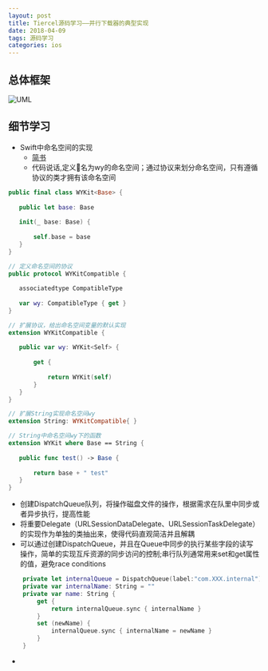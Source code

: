 ```yaml
---
layout: post
title: Tiercel源码学习——并行下载器的典型实现
date: 2018-04-09
tags: 源码学习
categories: ios
---
```


## 总体框架
![UML](http://lc-cpc8kfpb.cn-n1.lcfile.com/13f7edb45657a9d9e4bf.png)


## 细节学习
- Swift中命名空间的实现
    - [简书](https://www.jianshu.com/p/7808aacc0e42)
    - 代码说话,定义名为wy的命名空间；通过协议来划分命名空间，只有遵循协议的类才拥有该命名空间
 ```Swift
public final class WYKit<Base> {
    
    public let base: Base
    
    init(_ base: Base) {
        
        self.base = base
    }
}

// 定义命名空间的协议
public protocol WYKitCompatible {
    
    associatedtype CompatibleType
    
    var wy: CompatibleType { get }
}

// 扩展协议，给出命名空间变量的默认实现
extension WYKitCompatible {
    
    public var wy: WYKit<Self> {
        
        get {
            
            return WYKit(self)
        }
    }
}

// 扩展String实现命名空间wy
extension String: WYKitCompatible{ }

// String中命名空间wy下的函数
extension WYKit where Base == String {
    
    public func test() -> Base {
        
        return base + " test"
    }
}
```

- 创建DispatchQueue队列，将操作磁盘文件的操作，根据需求在队里中同步或者异步执行，提高性能
- 将重要Delegate（URLSessionDataDelegate、URLSessionTaskDelegate）的实现作为单独的类抽出来，使得代码直观简洁并且解耦
- 可以通过创建DispatchQueue，并且在Queue中同步的执行某些字段的读写操作，简单的实现互斥资源的同步访问的控制;串行队列通常用来set和get属性的值，避免race conditions
```Swift
    private let internalQueue = DispatchQueue(label:"com.XXX.internal")
    private var internalName: String = ""
    private var name: String {
        get {
            return internalQueue.sync { internalName }
        }
        set (newName) {
            internalQueue.sync { internalName = newName }
        }
    }   
```

- 


